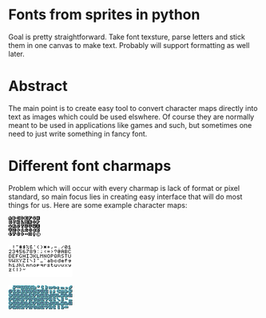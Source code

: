 # Fonts from sprites in python
Goal is pretty straightforward. Take font texsture, parse letters and stick them in one canvas to make text. Probably will support formatting as well later.

# Abstract

The main point is to create easy tool to convert character maps directly into text as images which could be used elswhere. Of course they are normally meant to be used in applications like games and such, but sometimes one need to just write something in fancy font.

# Different font charmaps

Problem which will occur with every charmap is lack of format or pixel standard, so main focus lies in creating easy interface that will do most things for us. Here are some example character maps:

![Font](Fonts/font.png)

![oldchool_black](Fonts/charmap-oldschool_black.png)

![Font](Fonts/font_small.png)
